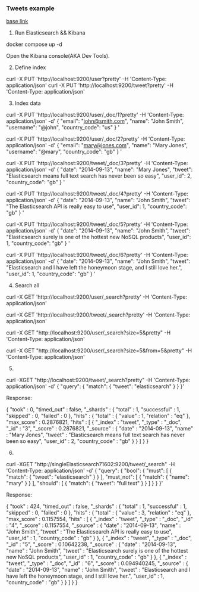 ### Tweets example

[base link](https://dev.to/lisahjung/beginner-s-guide-to-running-queries-with-elasticsearch-and-kibana-4kn9)

1. Run Elasticsearch && Kibana 
 
docker compose up -d
 
Open the Kibana console(AKA Dev Tools). 

2. Define index

curl -X PUT 'http://localhost:9200/user?pretty' -H 'Content-Type: application/json'
curl -X PUT 'http://localhost:9200/tweet?pretty' -H 'Content-Type: application/json'

3. Index data

curl -X PUT 'http://localhost:9200/user/_doc/1?pretty' -H 'Content-Type: application/json' -d'
{
 "email": "john@smith.com",
 "name": "John Smith",
 "username": "@john",
 "country_code": "us"
}
'

curl -X PUT 'http://localhost:9200/user/_doc/2?pretty' -H 'Content-Type: application/json' -d'
{
 "email": "mary@jones.com",
 "name": "Mary Jones",
 "username": "@mary",
 "country_code": "gb"
}
'

curl -X PUT 'http://localhost:9200/tweet/_doc/3?pretty' -H 'Content-Type: application/json' -d'
{
 "date": "2014-09-13",
 "name": "Mary Jones",
 "tweet": "Elasticsearch means full text search has never been so easy",
 "user_id": 2,
 "country_code": "gb"
}
'

curl -X PUT 'http://localhost:9200/tweet/_doc/4?pretty' -H 'Content-Type: application/json' -d'
{
 "date": "2014-09-13",
 "name": "John Smith",
 "tweet": "The Elasticsearch API is really easy to use",
 "user_id": 1,
 "country_code": "gb"
}
'

curl -X PUT 'http://localhost:9200/tweet/_doc/5?pretty' -H 'Content-Type: application/json' -d'
{
 "date": "2014-09-13",
 "name": "John Smith",
 "tweet": "Elasticsearch surely is one of the hottest new NoSQL products",
 "user_id": 1,
 "country_code": "gb"
}
'

curl -X PUT 'http://localhost:9200/tweet/_doc/6?pretty' -H 'Content-Type: application/json' -d'
{
 "date": "2014-09-13",
 "name": "John Smith",
 "tweet": "Elasticsearch and I have left the honeymoon stage, and I still love her.",
 "user_id": 1,
 "country_code": "gb"
}
'

4. Search all 

curl -X GET 'http://localhost:9200/user/_search?pretty' -H 'Content-Type: application/json'

curl -X GET 'http://localhost:9200/tweet/_search?pretty' -H 'Content-Type: application/json'

curl -X GET "http://localhost:9200/user/_search?size=5&pretty"  -H 'Content-Type: application/json'

curl -X GET "http://localhost:9200/user/_search?size=5&from=5&pretty" -H 'Content-Type: application/json'

5. 

curl -XGET "http://localhost:9200/tweet/_search?pretty" -H 'Content-Type: application/json' -d'
{
  "query": {
    "match": {
      "tweet": "elasticsearch"
    }
  }
}'

Response:

{
  "took" : 0,
  "timed_out" : false,
  "_shards" : {
    "total" : 1,
    "successful" : 1,
    "skipped" : 0,
    "failed" : 0
  },
  "hits" : {
    "total" : {
      "value" : 1,
      "relation" : "eq"
    },
    "max_score" : 0.2876821,
    "hits" : [
      {
        "_index" : "tweet",
        "_type" : "_doc",
        "_id" : "3",
        "_score" : 0.2876821,
        "_source" : {
          "date" : "2014-09-13",
          "name" : "Mary Jones",
          "tweet" : "Elasticsearch means full text search has never been so easy",
          "user_id" : 2,
          "country_code" : "gb"
        }
      }
    ]
  }
}

6. 

curl -XGET "http://singleElasticsearch71602:9200/tweet/_search" -H 'Content-Type: application/json' -d'
{
  "query": {
    "bool": {
      "must": [
        {
          "match": {
            "tweet": "elasticsearch"
          }
        }
      ],
      "must_not": [
        {
          "match": {
            "name": "mary"
          }
        }
      ],
      "should": [
        {
          "match": {
            "tweet": "full text"
          }
        }
      ]
    }
  }
}'

Response: 

{
  "took" : 424,
  "timed_out" : false,
  "_shards" : {
    "total" : 1,
    "successful" : 1,
    "skipped" : 0,
    "failed" : 0
  },
  "hits" : {
    "total" : {
      "value" : 3,
      "relation" : "eq"
    },
    "max_score" : 0.1157554,
    "hits" : [
      {
        "_index" : "tweet",
        "_type" : "_doc",
        "_id" : "4",
        "_score" : 0.1157554,
        "_source" : {
          "date" : "2014-09-13",
          "name" : "John Smith",
          "tweet" : "The Elasticsearch API is really easy to use",
          "user_id" : 1,
          "country_code" : "gb"
        }
      },
      {
        "_index" : "tweet",
        "_type" : "_doc",
        "_id" : "5",
        "_score" : 0.10642238,
        "_source" : {
          "date" : "2014-09-13",
          "name" : "John Smith",
          "tweet" : "Elasticsearch surely is one of the hottest new NoSQL products",
          "user_id" : 1,
          "country_code" : "gb"
        }
      },
      {
        "_index" : "tweet",
        "_type" : "_doc",
        "_id" : "6",
        "_score" : 0.094940245,
        "_source" : {
          "date" : "2014-09-13",
          "name" : "John Smith",
          "tweet" : "Elasticsearch and I have left the honeymoon stage, and I still love her.",
          "user_id" : 1,
          "country_code" : "gb"
        }
      }
    ]
  }
}


